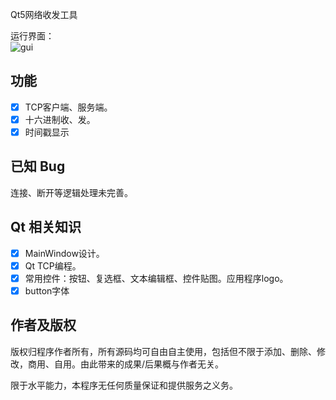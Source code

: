 Qt5网络收发工具

运行界面：  
![gui](https://github.com/latelee/QtTcp/blob/master/images/1.png)

## 功能
- [x] TCP客户端、服务端。  
- [x] 十六进制收、发。  
- [x] 时间戳显示

## 已知 Bug
连接、断开等逻辑处理未完善。  

## Qt 相关知识
- [x] MainWindow设计。  
- [x] Qt TCP编程。  
- [x] 常用控件：按钮、复选框、文本编辑框、控件贴图。应用程序logo。  
- [x] button字体

## 作者及版权
版权归程序作者所有，所有源码均可自由自主使用，包括但不限于添加、删除、修改，商用、自用。由此带来的成果/后果概与作者无关。  

限于水平能力，本程序无任何质量保证和提供服务之义务。  
